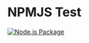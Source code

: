 # NPMJS Test

[![Node.js Package](https://github.com/dreamora/npmjs-test/actions/workflows/npm-publish.yml/badge.svg)](https://github.com/dreamora/npmjs-test/actions/workflows/npm-publish.yml)